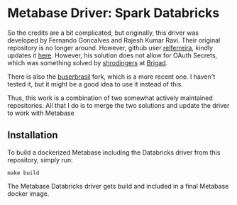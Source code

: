 # Metabase Driver: Spark Databricks
So the credits are a bit complicated, but originally, this driver was developed by Fernando Goncalves and Rajesh Kumar Ravi. Their original
repository is no longer around. However, github user [relferreira](https://github.com/relferreira), kindly updates it [here](https://github.com/relferreira/metabase-sparksql-databricks-driver/tree/master). However, his solution
does not allow for OAuth Secrets, which was something solved by [shrodingers](https://github.com/shrodingers) at [Brigad](https://github.com/Brigad/metabase-sparksql-databricks-driver).

There is also the [buserbrasil](https://github.com/buserbrasil/databricks-sql-driver) fork, which is a more recent one. I haven't tested it, but it might be a good idea to use it instead of this.

Thus, this work is a combination of two somewhat actively maintained repositories. All that I do is to merge the two solutions and update the driver to work with Metabase

## Installation

To build a dockerized Metabase including the Databricks driver from this repository, simply run:

```
make build
```

The Metabase Databricks driver gets build and included in a final Metabase docker image.
